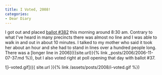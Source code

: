 ```yaml
---
title: I Voted, 2008!
categories:
- Dear Diary
---
```


I got out and placed [ballot #382](http://twitter.com/thingles/status/989382824) this morning around 8:30 am. Contrary to what I've heard in many precincts there was almost no line and I was able to walk in and out in about 10 minutes. I talked to my mother who said it took her about an hour and she had to stand in lines over a hundred people long. There was a [longer line in 2006]({{site.url}}{% link _posts/2006/2006-11-07-37.md %}), but I also voted right at poll opening that day with ballot #37.

![i-voted.gif]({{ site.url }}{% link /assets/posts/2008/i-voted.gif %})
